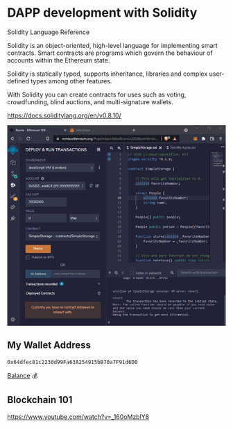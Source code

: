 # DAPP development with Solidity

Solidity Language Reference

Solidity is an object-oriented, high-level language for implementing smart contracts. Smart contracts are programs which govern the behaviour of accounts within the Ethereum state.

Solidity is statically typed, supports inheritance, libraries and complex user-defined types among other features.

With Solidity you can create contracts for uses such as voting, crowdfunding, blind auctions, and multi-signature wallets.

https://docs.soliditylang.org/en/v0.8.10/

![First Dapp](first-dapp.gif)

## My Wallet Address

```
0x64dfec81c2230d99Fa63A254915bB70a7F91d6D0
```

[Balance](https://etherscan.io/address/0x64dfec81c2230d99Fa63A254915bB70a7F91d6D0) 💰

## Blockchain 101

https://www.youtube.com/watch?v=_160oMzblY8